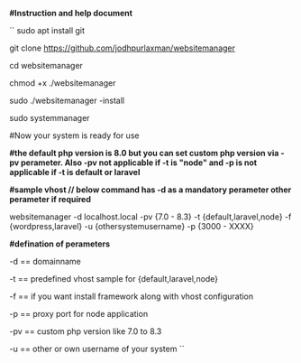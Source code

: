 **#Instruction and help document**

``
sudo apt install git

git clone https://github.com/jodhpurlaxman/websitemanager

cd websitemanager

chmod +x ./websitemanager

sudo ./websitemanager -install

sudo systemmanager

#Now your system is ready for use

**#the default php version is 8.0 but you can set custom php version via -pv  perameter. Also -pv not applicable if -t is "node" and -p is not applicable if -t is default or laravel**

**#sample vhost // below command has -d as a mandatory perameter other perameter if required**

websitemanager -d localhost.local -pv {7.0 - 8.3} -t {default,laravel,node} -f {wordpress,laravel} -u {othersystemusername} -p {3000 - XXXX}

**#defination of perameters**

-d == domainname

-t == predefined vhost sample for {default,laravel,node}

-f == if you want install framework along with vhost configuration

-p == proxy port for node application

-pv == custom php version like 7.0 to 8.3

-u == other or own username of your system
``





